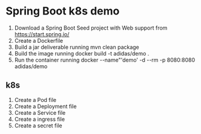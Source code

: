 Spring Boot k8s demo
=======

1. Download a Spring Boot Seed project with Web support from https://start.spring.io/
2. Create a Dockerfile
3. Build a jar deliverable running mvn clean package
4. Build the image running docker build -t adidas/demo .
5. Run the container running docker --name"'demo' -d --rm -p 8080:8080 adidas/demo

k8s
--

1. Create a Pod file
2. Create a Deployment file
3. Create a Service file
4. Create a ingress file
5. Create a secret file
